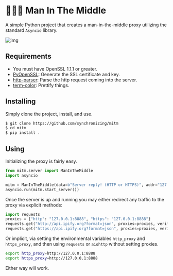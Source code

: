 # 👨🏼‍💻 Man In The Middle

A simple Python project that creates a man-in-the-middle proxy utilizing the standard `Asyncio` library.

![img](https://i.imgur.com/elflATe.png)

## Requirements

* You must have OpenSSL 1.1.1 or greater.
* [PyOpenSSL](https://github.com/pyca/pyopenssl): Generate the SSL certificate and key.
* [http-parser](https://github.com/benoitc/http-parser): Parse the http request coming into the server.
* [term-color](https://pypi.org/project/termcolor/): Prettify things.

## Installing

Simply clone the project, install, and use.

```bash
$ git clone https://github.com/synchronizing/mitm
$ cd mitm
$ pip install .
```

## Using

Initializing the proxy is fairly easy.

```python
from mitm.server import ManInTheMiddle
import asyncio

mitm = ManInTheMiddle(data=b"Server reply! (HTTP or HTTPS)", addr="127.0.0.1", port=8888)
asyncio.run(mitm.start_server())
```

Once the server is up and running you may either redirect any traffic to the proxy via explicit methods:

```python
import requests
proxies = {"http": "127.0.0.1:8888", "https": "127.0.0.1:8888"}
requests.get("http://api.ipify.org?format=json", proxies=proxies, verify=False).text
requests.get("https://api.ipify.org?format=json", proxies=proxies, verify=False).text
```

Or implicit, via setting the environmental variables `http_proxy` and `https_proxy`, and then using `requests` or `aiohttp` without setting proxies.

```bash
export http_proxy=http://127.0.0.1:8888
export https_proxy=http://127.0.0.1:8888
```

Either way will work.
